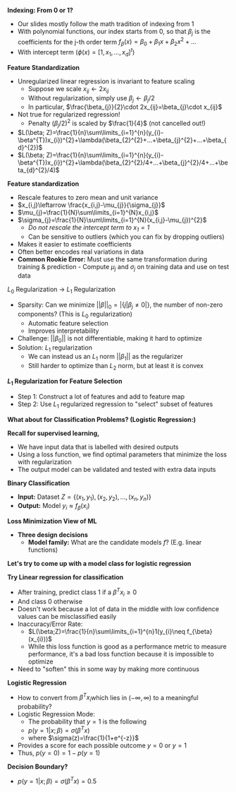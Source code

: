 **Indexing: From 0 or 1?**
- Our slides mostly follow the math tradition of indexing from 1
- With polynomial functions, our index starts from 0, so that $\beta_{j}$ is the coefficients for the j-th order term
		$f_{\beta}(x)=\beta_{0}+\beta_{1}x+\beta_{2}x^{2}+...$
- With intercept term ($\phi(x)=[1, x_{1}, ..., x_{d}]^t$)

**Feature Standardization**
- Unregularized linear regression is invariant to feature scaling
	- Suppose we scale $x_{ij} \leftarrow 2x_{ij}$
	- Without regularization, simply use $\beta_{j}\leftarrow \beta_{j}/2$
	- In particular, $\frac{\beta_{j}}{2}\cdot 2x_{ij}=\beta_{j}\cdot x_{ij}$
- Not true for regularized regression!
	- Penalty $(\beta_{j}/2)^{2}$ is scaled by $\frac{1}{4}$ (not cancelled out!)
- $L(\beta; Z)=\frac{1}{n}\sum\limits_{i=1}^{n}(y_{i}-\beta^{T})x_{i})^{2}+\lambda(\beta_{2}^{2}+...+\beta_{j}^{2}+...+\beta_{d}^{2})$
- $L(\beta; Z)=\frac{1}{n}\sum\limits_{i=1}^{n}(y_{i}-\beta^{T})x_{i})^{2}+\lambda(\beta_{2}^{2}/4+...+\beta_{j}^{2}/4+...+\beta_{d}^{2}/4)$

**Feature standardization**
- Rescale features to zero mean and unit variance
- $x_{i,j}\leftarrow \frac{x_{i,j}-\mu_{j}}{\sigma_{j}}$
- $\mu_{j}=\frac{1}{N}\sum\limits_{i=1}^{N}x_{i,j}$
- $\sigma_{j}=\frac{1}{N}\sum\limits_{i=1}^{N}(x_{i,j}-\mu_{j})^{2}$
	- *Do not rescale the intercept term to $x_{1}=1$*
	- Can be sensitive to outliers (which you can fix by dropping outliers)
- Makes it easier to estimate coefficients
- Often better encodes real variations in data
- **Common Rookie Error:** Must use the same transformation during training & prediction
		- Compute $\mu_{j}$ and $\sigma_{j}$ on training data and use on test data

$L_{0}$ Regularization $\rightarrow$ $L_{1}$ Regularization
- Sparsity: Can we minimize $||\beta||_{0}=|\{j|\beta_{j}\neq 0|\}$, the number of non-zero components? (This is $L_{0}$ regularization)
	- Automatic feature selection
	- Improves interpretability
- Challenge: $||\beta_{0}||$ is not differentiable, making it hard to optimize
- Solution: $L_1$ regularization
	- We can instead us an $L_1$ norm $||\beta_1||$ as the regularizer
	- Still harder to optimize than $L_{2}$ norm, but at least it is convex

**$L_{1}$ Regularization for Feature Selection**
- Step 1: Construct a lot of features and add to feature map
- Step 2: Use $L_{1}$ regularized regression to "select" subset of features

**What about for Classification Problems? (Logistic Regression:)**

**Recall for supervised learning,**
- We have input data that is labelled with desired outputs
- Using a loss function, we find optimal parameters that minimize the loss with regularization
- The output model can be validated and tested with extra data inputs

**Binary Classification**
- **Input:** Dataset $Z = \{(x_{1}, y_{1}), (x_{2},y_{2}),...,(x_{n},y_{n})\}$
- **Output:** Model $y_{i}\approx f_{\beta}(x_{i})$

**Loss Minimization View of ML**
- **Three design decisions**
	- **Model family:** What are the candidate models $f$? (E.g. linear functions)

**Let's try to come up with a model class for logistic regression**

**Try Linear regression for classification**
- After training, predict class 1 if a $\beta^{T}x_{i}\geq 0$
- And class 0 otherwise
- Doesn't work because a lot of data in the middle with low confidence values can be misclassified easily
- Inaccuracy/Error Rate:
	- $L(\beta;Z)=\frac{1}{n}\sum\limits_{i=1}^{n}1(y_{i}\neq f_{\beta}(x_{i}))$
	- While this loss function is good as a performance metric to measure performance, it's a bad loss function because it is impossible to optimize
- Need to "soften" this in some way by making more continuous

**Logistic Regression**
- How to convert from $\beta^{T}x_{i}$which lies in $(-\infty, \infty)$ to a meaningful probability?
- Logistic Regression Mode:
	- The probability that $y=1$ is the following
	- $p(y=1|x;\beta)=\sigma(\beta^{T}x)$
	- where $\sigma(z)=\frac{1}{1+e^{-z}}$
- Provides a score for each possible outcome $y = 0$ or $y = 1$
- Thus, $p(y=0)=1-p(y=1)$

**Decision Boundary?**
- $p(y=1|x;\beta)=\sigma(\beta^{T}x)=0.5$

